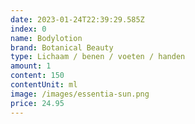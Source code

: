```yaml
---
date: 2023-01-24T22:39:29.585Z
index: 0
name: Bodylotion
brand: Botanical Beauty
type: Lichaam / benen / voeten / handen
amount: 1
content: 150
contentUnit: ml
image: /images/essentia-sun.png
price: 24.95
---
```

